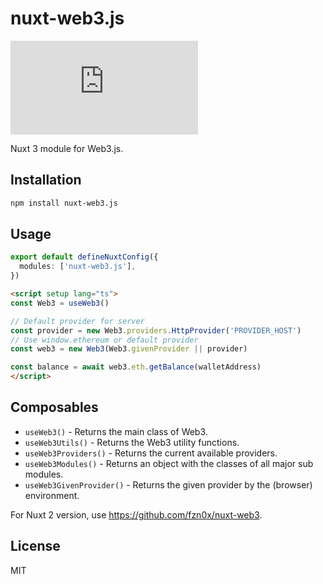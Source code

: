 # nuxt-web3.js

[![Version](https://img.shields.io/npm/v/nuxt-web3.js?style=flat&colorA=000000&colorB=000000)](https://www.npmjs.com/package/nuxt-web3.js)

Nuxt 3 module for Web3.js.

## Installation

```bash
npm install nuxt-web3.js
```

## Usage

```ts
export default defineNuxtConfig({
  modules: ['nuxt-web3.js'],
})
```

```html
<script setup lang="ts">
const Web3 = useWeb3()

// Default provider for server
const provider = new Web3.providers.HttpProvider('PROVIDER_HOST')
// Use window.ethereum or default provider
const web3 = new Web3(Web3.givenProvider || provider)

const balance = await web3.eth.getBalance(walletAddress)
</script>
```

## Composables

- `useWeb3()` - Returns the main class of Web3.
- `useWeb3Utils()` - Returns the Web3 utility functions.
- `useWeb3Providers()` - Returns the current available providers.
- `useWeb3Modules()` - Returns an object with the classes of all major sub modules.
- `useWeb3GivenProvider()` - Returns the given provider by the (browser) environment.

For Nuxt 2 version, use https://github.com/fzn0x/nuxt-web3.

## License

MIT
